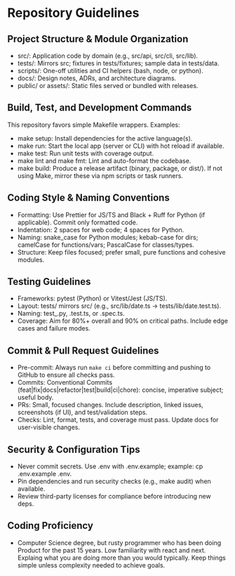 # Repository Guidelines

## Project Structure & Module Organization

- src/: Application code by domain (e.g., src/api, src/cli, src/lib).
- tests/: Mirrors src; fixtures in tests/fixtures; sample data in tests/data.
- scripts/: One-off utilities and CI helpers (bash, node, or python).
- docs/: Design notes, ADRs, and architecture diagrams.
- public/ or assets/: Static files served or bundled with releases.

## Build, Test, and Development Commands

This repository favors simple Makefile wrappers. Examples:

- make setup: Install dependencies for the active language(s).
- make run: Start the local app (server or CLI) with hot reload if available.
- make test: Run unit tests with coverage output.
- make lint and make fmt: Lint and auto-format the codebase.
- make build: Produce a release artifact (binary, package, or dist/).
  If not using Make, mirror these via npm scripts or task runners.

## Coding Style & Naming Conventions

- Formatting: Use Prettier for JS/TS and Black + Ruff for Python (if applicable). Commit only formatted code.
- Indentation: 2 spaces for web code; 4 spaces for Python.
- Naming: snake_case for Python modules; kebab-case for dirs; camelCase for functions/vars; PascalCase for classes/types.
- Structure: Keep files focused; prefer small, pure functions and cohesive modules.

## Testing Guidelines

- Frameworks: pytest (Python) or Vitest/Jest (JS/TS).
- Layout: tests/ mirrors src/ (e.g., src/lib/date.ts -> tests/lib/date.test.ts).
- Naming: test\_<module>.py, <name>.test.ts, or <name>.spec.ts.
- Coverage: Aim for 80%+ overall and 90% on critical paths. Include edge cases and failure modes.

## Commit & Pull Request Guidelines

- Pre-commit: Always run `make ci` before committing and pushing to GitHub to ensure all checks pass.
- Commits: Conventional Commits (feat|fix|docs|refactor|test|build|ci|chore): concise, imperative subject; useful body.
- PRs: Small, focused changes. Include description, linked issues, screenshots (if UI), and test/validation steps.
- Checks: Lint, format, tests, and coverage must pass. Update docs for user-visible changes.

## Security & Configuration Tips

- Never commit secrets. Use .env with .env.example; example: cp .env.example .env.
- Pin dependencies and run security checks (e.g., make audit) when available.
- Review third-party licenses for compliance before introducing new deps.

## Coding Proficiency

- Computer Science degree, but rusty programmer who has been doing Product for the past 15 years. Low familiarity with react and next. Explaing what you are doing more than you would typically. Keep things simple unless complexity needed to achieve goals.
